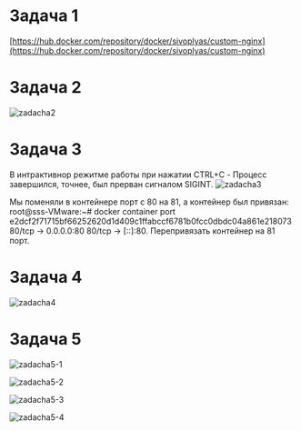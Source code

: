 # Задача 1
[https://hub.docker.com/repository/docker/sivoplyas/custom-nginx](https://hub.docker.com/repository/docker/sivoplyas/custom-nginx)

# Задача 2
![zadacha2](https://github.com/user-attachments/assets/3c60567a-09a3-45cd-aa0a-7f1b0836a571)

# Задача 3
В интрактивнор режитме работы при нажатии CTRL+C - Процесс завершился, точнее, был прерван сигналом SIGINT.
![zadacha3](https://github.com/user-attachments/assets/8baa582b-4aeb-419b-8fda-63c05584cdc6)

Мы поменяли в контейнере порт с 80 на 81, а контейнер был привязан:
root@sss-VMware:~# docker container port e2dcf2f71715bf66252620d1d409c1ffabccf6781b0fcc0dbdc04a861e218073
80/tcp -> 0.0.0.0:80
80/tcp -> [::]:80.
Перепривязать контейнер на 81 порт.
# Задача 4
![zadacha4](https://github.com/user-attachments/assets/3a8c6964-bbcd-4c50-bbcd-3e994a5261ae)

# Задача 5
![zadacha5-1](https://github.com/user-attachments/assets/0262c07c-db11-4ed7-9e5a-82c9af29074f)

![zadacha5-2](https://github.com/user-attachments/assets/9c8588cc-c920-43da-a03a-1b4c55475b2e)

![zadacha5-3](https://github.com/user-attachments/assets/6e2d2acd-8d8f-4c08-ab28-468849d568fb)

![zadacha5-4](https://github.com/user-attachments/assets/40baa011-8f85-4700-9b28-22e3450e26a5)

